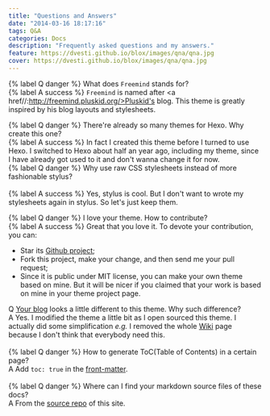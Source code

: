 ```yaml
---
title: "Questions and Answers" 
date: "2014-03-16 18:17:16" 
tags: Q&A 
categories: Docs 
description: "Frequently asked questions and my answers." 
feature: https://dvesti.github.io/blox/images/qna/qna.jpg 
cover: https://dvesti.github.io/blox/images/qna/qna.jpg
---
```


{% label Q danger %} What does <code>Freemind</code> stands for?  </br>
{% label A success %} <code>Freemind</code> is named after <a href//:http://freemind.pluskid.org/>Pluskid's blog</a>. This theme is greatly inspired by his blog layouts and stylesheets.  </br>  

{% label Q danger %} There're already so many themes for Hexo. Why create this one?  </br>
{% label A success %} In fact I created this theme before I turned to use Hexo. I switched to Hexo about half an year ago, including my theme, since I have already got used to it and don't wanna change it for now. </br> <!-- more --> {% label Q danger %} Why use raw CSS stylesheets instead of more fashionable stylus?</br>   
{% label A success %} Yes, stylus is cool. But I don't want to wrote my stylesheets again in stylus. So let's just keep them.</br>  

{% label Q danger %} I love your theme. How to contribute? </br>
{% label A success %} Great that you love it. To devote your contribution, you can:
- Star its [Github project](https://github.com/wzpan/hexo-theme-freemind);
- Fork this project, make your change, and then send me your pull request;
- Since it is public under MIT license, you can make your own theme based on mine. But it will be nicer if you claimed that your work is based on mine in your theme project page. </br>

<span class="label label-danger">Q</span> [Your blog](http://hahack.com) looks a little different to this theme. Why such difference?  
<span class="label label-success">A</span> Yes. I modified the theme a little bit as I open sourced this theme. I actually did some simplification *e.g.* I removed the whole [Wiki](http://hahack.com/wiki) page because I don't think that everybody need this.</br>  
{% label Q danger %} How to generate ToC(Table of Contents) in a certain page?</br>
<span class="label label-success">A</span> Add `toc: true` in the [front-matter](https://github.com/wzpan/hexo-theme-freemind#front-matter).</br>  
{% label Q danger %} Where can I find your markdown source files of these docs?</br> 
<span class="label label-success">A</span> From the [source repo](https://github.com/wzpan/hexo-theme-freemind-blog) of this site.</br> 